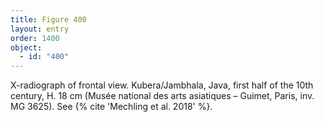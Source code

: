 ```yaml
---
title: Figure 400
layout: entry
order: 1400
object:
  - id: "400"
---
```


X-radiograph of frontal view. Kubera/Jambhala, Java, first half of the 10th century, H. 18 cm (Musée national des arts asiatiques – Guimet, Paris, inv. MG 3625). See {% cite 'Mechling et al. 2018' %}.
